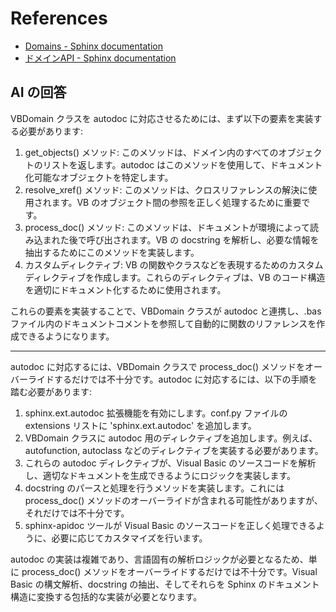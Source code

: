 # References

- [Domains - Sphinx documentation](https://www.sphinx-doc.org/ja/master/usage/domains/index.html)
- [ドメインAPI - Sphinx documentation](https://www.sphinx-doc.org/ja/master/extdev/domainapi.html)

## AI の回答

VBDomain クラスを autodoc に対応させるためには、まず以下の要素を実装する必要があります:

1. get_objects() メソッド: このメソッドは、ドメイン内のすべてのオブジェクトのリストを返します。autodoc はこのメソッドを使用して、ドキュメント化可能なオブジェクトを特定します。
1. resolve_xref() メソッド: このメソッドは、クロスリファレンスの解決に使用されます。VB のオブジェクト間の参照を正しく処理するために重要です。
1. process_doc() メソッド: このメソッドは、ドキュメントが環境によって読み込まれた後で呼び出されます。VB の docstring を解析し、必要な情報を抽出するためにこのメソッドを実装します。
1. カスタムディレクティブ: VB の関数やクラスなどを表現するためのカスタムディレクティブを作成します。これらのディレクティブは、VB のコード構造を適切にドキュメント化するために使用されます。

これらの要素を実装することで、VBDomain クラスが autodoc と連携し、.bas ファイル内のドキュメントコメントを参照して自動的に関数のリファレンスを作成できるようになります。

---

autodoc に対応するには、VBDomain クラスで process_doc() メソッドをオーバーライドするだけでは不十分です。autodoc に対応するには、以下の手順を踏む必要があります:

1. sphinx.ext.autodoc 拡張機能を有効にします。conf.py ファイルの extensions リストに 'sphinx.ext.autodoc' を追加します。
1. VBDomain クラスに autodoc 用のディレクティブを追加します。例えば、autofunction, autoclass などのディレクティブを実装する必要があります。
1. これらの autodoc ディレクティブが、Visual Basic のソースコードを解析し、適切なドキュメントを生成できるようにロジックを実装します。
1. docstring のパースと処理を行うメソッドを実装します。これには process_doc() メソッドのオーバーライドが含まれる可能性がありますが、それだけでは不十分です。
1. sphinx-apidoc ツールが Visual Basic のソースコードを正しく処理できるように、必要に応じてカスタマイズを行います。

autodoc の実装は複雑であり、言語固有の解析ロジックが必要となるため、単に process_doc() メソッドをオーバーライドするだけでは不十分です。Visual Basic の構文解析、docstring の抽出、そしてそれらを Sphinx のドキュメント構造に変換する包括的な実装が必要となります。
